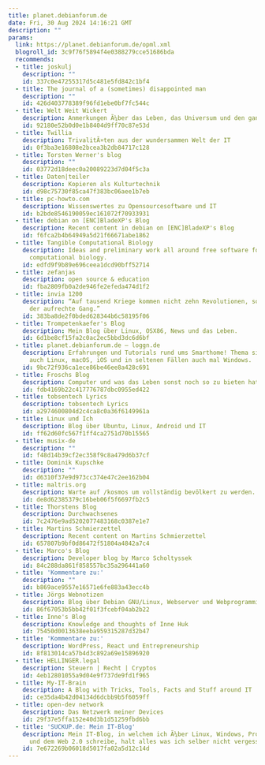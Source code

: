 ```yaml
---
title: planet.debianforum.de
date: Fri, 30 Aug 2024 14:16:21 GMT
description: ""
params:
  link: https://planet.debianforum.de/opml.xml
  blogroll_id: 3c9f76f5894f4e0388279cce51686bda
  recommends:
  - title: joskulj
    description: ""
    id: 337c0e47255317d5c481e5fd842c1bf4
  - title: The journal of a (sometimes) disappointed man
    description: ""
    id: 426d403778389f96fd1ebe0bf7fc544c
  - title: Welt Weit Wickert
    description: Anmerkungen Ã¼ber das Leben, das Universum und den ganzen Rest
    id: 92180e52b0d0e1b8404d9ff70c87e53d
  - title: Twillia
    description: TrivalitÃ¤ten aus der wundersammen Welt der IT
    id: 0f3ba3e16808e2bcea3b2db84717c128
  - title: Torsten Werner's blog
    description: ""
    id: 03772d18deec0a20089223d7d04f5c3a
  - title: Daten|teiler
    description: Kopieren als Kulturtechnik
    id: d98c75730f85ca47f383bc06aee1b7eb
  - title: pc-howto.com
    description: Wissenswertes zu Opensourcesoftware und IT
    id: b2bde8546190059ec161072f70933931
  - title: debian on [ENC]BladeXP's Blog
    description: Recent content in debian on [ENC]BladeXP's Blog
    id: f6fca2b4b64949a5d21f66671abe1862
  - title: Tangible Computational Biology
    description: Ideas and preliminary work all around free software for Debian and
      computational biology.
    id: edfd9f9b89e696ceea1dcd90bff52714
  - title: zefanjas
    description: open source & education
    id: fba2809fb0a2de946fe2efeda474d1f2
  - title: invia 1200
    description: “Auf tausend Kriege kommen nicht zehn Revolutionen, so schwer ist
      der aufrechte Gang.”
    id: 383ba8de2f0bded628344b6c58195f06
  - title: Trompetenkaefer's Blog
    description: Mein Blog über Linux, OSX86, News und das Leben.
    id: 6d1be8cf15fa2c0ac2ec5bbd3dc6d6bf
  - title: planet.debianforum.de – loggn.de
    description: Erfahrungen und Tutorials rund ums Smarthome! Thema sind manchmal
      auch Linux, macOS, iOS und in seltenen Fällen auch mal Windows.
    id: 9bc72f936ca1ece86be46ee8a428c691
  - title: Froschs Blog
    description: Computer und was das Leben sonst noch so zu bieten hat
    id: fdb4169b22c417776787dbc0955ed422
  - title: tobsentech Lyrics
    description: tobsentech Lyrics
    id: a2974600804d2c4ca8c0a36f6149961a
  - title: Linux und Ich
    description: Blog über Ubuntu, Linux, Android und IT
    id: ff62d60fc567f1ff4ca2751d70b15565
  - title: musix-de
    description: ""
    id: f48d14b39cf2ec358f9c8a479d6b37cf
  - title: Dominik Kupschke
    description: ""
    id: d6310f37e9d973cc374e47c2ee162b04
  - title: maltris.org
    description: Warte auf /kosmos um vollständig bevölkert zu werden.
    id: de8d62385379c16beb06f5f6697fb2c5
  - title: Thorstens Blog
    description: Durchwachsenes
    id: 7c2476e9ad5202077483168c0387e1e7
  - title: Martins Schmierzettel
    description: Recent content on Martins Schmierzettel
    id: 657807b9bf0d86472f51804a4842a7c4
  - title: Marco's Blog
    description: Developer blog by Marco Scholtyssek
    id: 84c288da861f858557bc35a296441a60
  - title: 'Kommentare zu:'
    description: ""
    id: b869ace9557e16571e6fe883a43ecc4b
  - title: Jörgs Webnotizen
    description: Blog über Debian GNU/Linux, Webserver und Webprogrammierung
    id: 86f67053b5bb42f01f3fcebf04ab2b22
  - title: Inne's Blog
    description: Knowledge and thoughts of Inne Huk
    id: 75450d0013638eeba959315287d32b47
  - title: 'Kommentare zu:'
    description: WordPress, React und Entrepreneurship
    id: 8f813014ca57b4d3c892a69e15896920
  - title: HELLINGER.legal
    description: Steuern | Recht | Cryptos
    id: 4eb12801055a9d04e9f737de9fd1f965
  - title: My-IT-Brain
    description: A Blog with Tricks, Tools, Facts and Stuff around IT
    id: ce35da4b42d04134d6dcbb9b5f6059ff
  - title: open-dev network
    description: Das Netzwerk meiner Devices
    id: 29f37e5ffa152e40d3b1d51259fbd6bb
  - title: 'SUCKUP.de: Mein IT-Blog'
    description: Mein IT-Blog, in welchem ich Ã¼ber Linux, Windows, Programmierung
      und dem Web 2.0 schreibe, halt alles was ich selber nicht vergessen mÃ¶chte.
    id: 7e672269b06018d5017fa02a5d12c14d
---
```

